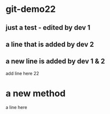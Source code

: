# git-demo22
## just a test - edited by dev 1
## a line that is added by dev 2
## a new line is added by dev 1 & 2

add line here 22

# a new method

a line here